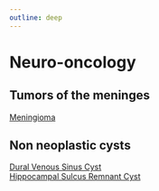 ```yaml
---
outline: deep
---
```


# Neuro-oncology

## Tumors of the meninges

[Meningioma](https://radiopaedia.org/articles/meningioma)

## Non neoplastic cysts

[Dural Venous Sinus Cyst](https://radiopaedia.org/articles/dural-venous-sinus-cyst)  
[Hippocampal Sulcus Remnant Cyst](https://radiopaedia.org/articles/hippocampal-sulcus-remnant-cyst)  